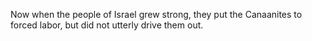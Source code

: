 Now when the people of Israel grew strong, they put the Canaanites to forced labor, but did not utterly drive them out.
